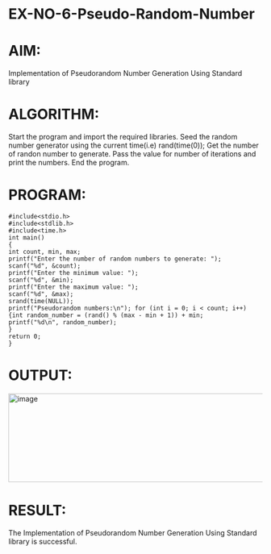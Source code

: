 # EX-NO-6-Pseudo-Random-Number

# AIM: 
Implementation of Pseudorandom Number Generation Using Standard library

# ALGORITHM:
Start the program and import the required libraries.
Seed the random number generator using the current time(i.e) rand(time(0));
Get the number of randon number to generate.
Pass the value for number of iterations and print the numbers.
End the program.

# PROGRAM:
```
#include<stdio.h> 
#include<stdlib.h> 
#include<time.h> 
int main() 
{ 
int count, min, max; 
printf("Enter the number of random numbers to generate: "); 
scanf("%d", &count); 
printf("Enter the minimum value: ");  
scanf("%d", &min); 
printf("Enter the maximum value: ");  
scanf("%d", &max);  
srand(time(NULL));  
printf("Pseudorandom numbers:\n"); for (int i = 0; i < count; i++) 
{int random_number = (rand() % (max - min + 1)) + min;  
printf("%d\n", random_number); 
} 
return 0; 
}
```


# OUTPUT:
<img width="550" height="176" alt="image" src="https://github.com/user-attachments/assets/712826d3-1d34-4a5b-a5b9-9522ca24babd" />

# RESULT:
The Implementation of Pseudorandom Number Generation Using Standard library is successful.
